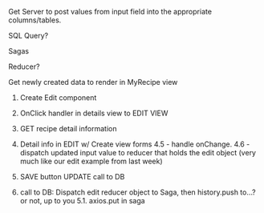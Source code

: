 

<!-- POST to-do list -->

Get Server to post values from input field into the appropriate columns/tables.

SQL Query?

Sagas

Reducer?

Get newly created data to render in MyRecipe view



<!-- EDIT (UPDATE) to-do list -->

1. Create Edit component

2. OnClick handler in details view to EDIT VIEW

3. GET recipe detail information

4. Detail info in EDIT w/ Create view forms
4.5 - handle onChange.
4.6 - dispatch updated input value to reducer that holds the edit object (very much like our edit example from last week)

5. SAVE button UPDATE call to DB
5. call to DB: Dispatch edit reducer object to Saga, then history.push to…? or not, up to you
5.1. axios.put in saga
